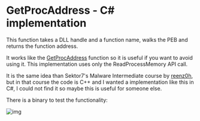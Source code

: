 # GetProcAddress - C# implementation

This function takes a DLL handle and a function name, walks the PEB and returns the function address. 

It works like the [GetProcAddress](https://learn.microsoft.com/en-us/windows/win32/api/libloaderapi/nf-libloaderapi-getprocaddress) function so it is useful if you want to avoid using it. This implementation uses only the ReadProcessMemory API call.

It is the same idea than Sektor7's Malware Intermediate course by [reenz0h](https://twitter.com/reenz0h), but in that course the code is C++ and I wanted a implementation like this in C#, I could not find it so maybe this is useful for someone else.

There is a binary to test the functionality: 


![img](https://raw.githubusercontent.com/ricardojoserf/ricardojoserf.github.io/master/images/getProcAddress/Screenshot_1.png)
